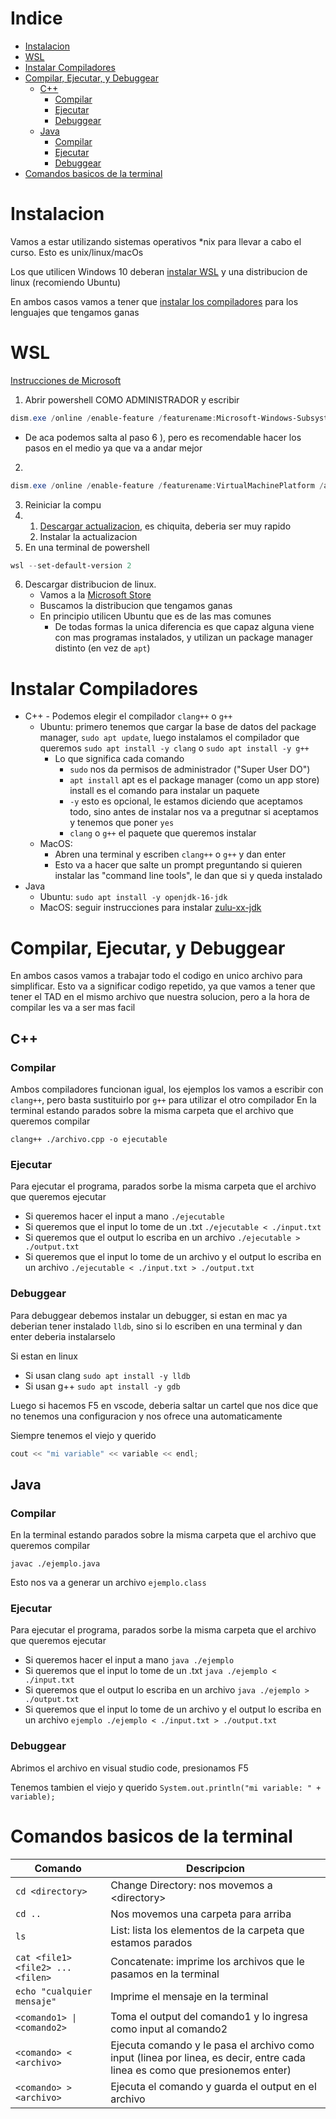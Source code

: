 # Indice
- [Instalacion](#instalacion)
- [WSL](#wsl)
- [Instalar Compiladores](#instalar-compiladores)
- [Compilar, Ejecutar, y Debuggear](#compilar-ejecutar-y-debuggear)
  - [C++](#c)
    - [Compilar](#compilar)
    - [Ejecutar](#ejecutar)
    - [Debuggear](#debuggear)
  - [Java](#java)
    - [Compilar](#compilar-1)
    - [Ejecutar](#ejecutar-1)
    - [Debuggear](#debuggear-1)
- [Comandos basicos de la terminal](#comandos-basicos-de-la-terminal)

# Instalacion
Vamos a estar utilizando sistemas operativos *nix para llevar a cabo el curso. Esto es unix/linux/macOs

Los que utilicen Windows 10 deberan [instalar WSL](#wsl) y una distribucion de linux (recomiendo Ubuntu)

En ambos casos vamos a tener que [instalar los compiladores](#instalar-compiladores) para los lenguajes que tengamos ganas


# WSL
[Instrucciones de Microsoft](https://docs.microsoft.com/en-us/windows/wsl/install-win10#manual-installation-steps)

1. Abrir powershell COMO ADMINISTRADOR y escribir 
```powershell
dism.exe /online /enable-feature /featurename:Microsoft-Windows-Subsystem-Linux /all /norestart
```
 - De aca podemos salta al paso 6 ), pero es recomendable hacer los pasos en el medio ya que va a andar mejor

2. 
```powershell
dism.exe /online /enable-feature /featurename:VirtualMachinePlatform /all /norestart
```
3. Reiniciar la compu
4. 1. [Descargar actualizacion](https://wslstorestorage.blob.core.windows.net/wslblob/wsl_update_x64.msi), es chiquita, deberia ser muy rapido
   2. Instalar la actualizacion
5. En una terminal de powershell
```powershell
wsl --set-default-version 2
```
6. Descargar distribucion de linux. 
    - Vamos a la [Microsoft Store](https://aka.ms/wslstore) 
    - Buscamos la distribucion que tengamos ganas
    - En principio utilicen Ubuntu que es de las mas comunes
      - De todas formas la unica diferencia es que capaz alguna viene con mas programas instalados, y utilizan un package manager distinto (en vez de `apt`)

# Instalar Compiladores
- C++ - Podemos elegir el compilador `clang++` o `g++`
  - Ubuntu: primero tenemos que cargar la base de datos del package manager, `sudo apt update`, luego instalamos el compilador que queremos `sudo apt install -y clang` o `sudo apt install -y g++`
    - Lo que significa cada comando
      - `sudo` nos da permisos de administrador ("Super User DO")
      - `apt install` apt es el package manager (como un app store) install es el comando para instalar un paquete
      - `-y` esto es opcional, le estamos diciendo que aceptamos todo, sino antes de instalar nos va a pregutnar si aceptamos y tenemos que poner `yes`
      - `clang` o `g++` el paquete que queremos instalar
  - MacOS: 
    - Abren una terminal y escriben `clang++` o `g++` y dan enter
    - Esto va a hacer que salte un prompt preguntando si quieren instalar las "command line tools", le dan que si y queda instalado
- Java
  - Ubuntu: `sudo apt install -y openjdk-16-jdk`
  - MacOS: seguir instrucciones para instalar [zulu-xx-jdk](https://docs.azul.com/core/zulu-openjdk/install/macos)

# Compilar, Ejecutar, y Debuggear
En ambos casos vamos a trabajar todo el codigo en unico archivo para simplificar. Esto va a significar codigo repetido, ya que vamos a tener que tener el TAD en el mismo archivo que nuestra solucion, pero a la hora de compilar les va a ser mas facil

## C++

### Compilar
Ambos compiladores funcionan igual, los ejemplos los vamos a escribir con `clang++`, pero basta sustituirlo por `g++` para utilizar el otro compilador
En la terminal estando parados sobre la misma carpeta que el archivo que queremos compilar
```
clang++ ./archivo.cpp -o ejecutable
```
### Ejecutar
Para ejecutar el programa, parados sorbe la misma carpeta que el archivo que queremos ejecutar
- Si queremos hacer el input a mano `./ejecutable`
- Si queremos que el input lo tome de un .txt `./ejecutable < ./input.txt`
- Si queremos que el output lo escriba en un archivo `./ejecutable > ./output.txt`
- Si queremos que el input lo tome de un archivo y el output lo escriba en un archivo `./ejecutable < ./input.txt > ./output.txt`

### Debuggear
Para debuggear debemos instalar un debugger, si estan en mac ya deberian tener instalado `lldb`, sino si lo escriben en una terminal y dan enter deberia instalarselo

Si estan en linux
- Si usan clang `sudo apt install -y lldb`
- Si usan g++ `sudo apt install -y gdb`

Luego si hacemos F5 en vscode, deberia saltar un cartel que nos dice que no tenemos una configuracion y nos ofrece una automaticamente

Siempre tenemos el viejo y querido
```c++
cout << "mi variable" << variable << endl;
```

## Java

### Compilar
En la terminal estando parados sobre la misma carpeta que el archivo que queremos compilar
```
javac ./ejemplo.java
```
Esto nos va a generar un archivo `ejemplo.class`

### Ejecutar
Para ejecutar el programa, parados sorbe la misma carpeta que el archivo que queremos ejecutar
- Si queremos hacer el input a mano `java ./ejemplo`
- Si queremos que el input lo tome de un .txt `java ./ejemplo < ./input.txt`
- Si queremos que el output lo escriba en un archivo `java ./ejemplo > ./output.txt`
- Si queremos que el input lo tome de un archivo y el output lo escriba en un archivo `ejemplo ./ejemplo < ./input.txt > ./output.txt`


### Debuggear
Abrimos el archivo en visual studio code, presionamos F5

Tenemos tambien el viejo y querido `System.out.println("mi variable: " + variable);`

# Comandos basicos de la terminal
| Comando                           | Descripcion                                                                                                                 |
| --------------------------------- | --------------------------------------------------------------------------------------------------------------------------- |
| `cd <directory>`                  | Change Directory: nos movemos a \<directory>                                                                                |
| `cd ..`                           | Nos movemos una carpeta para arriba                                                                                         |
| `ls`                              | List: lista los elementos de la carpeta que estamos parados                                                                 |
| `cat <file1> <file2> ... <filen>` | Concatenate: imprime los archivos que le pasamos en la terminal                                                             |
| `echo "cualquier mensaje"`        | Imprime el mensaje en la terminal                                                                                           |
| `<comando1> \| <comando2>`        | Toma el output del comando1 y lo ingresa como input al comando2                                                             |
| `<comando> < <archivo>`           | Ejecuta comando y le pasa el archivo como input (linea por linea, es decir, entre cada linea es como que presionemos enter) |
| `<comando> > <archivo>`           | Ejecuta el comando y guarda el output en el archivo                                                                         |

